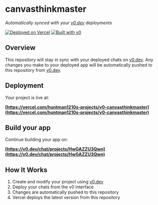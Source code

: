 # canvasthinkmaster

*Automatically synced with your [v0.dev](https://v0.dev) deployments*

[![Deployed on Vercel](https://img.shields.io/badge/Deployed%20on-Vercel-black?style=for-the-badge&logo=vercel)](https://vercel.com/huntman1210s-projects/v0-canvasthinkmaster)
[![Built with v0](https://img.shields.io/badge/Built%20with-v0.dev-black?style=for-the-badge)](https://v0.dev/chat/projects/HwGAZZU3Qwn)

## Overview

This repository will stay in sync with your deployed chats on [v0.dev](https://v0.dev).
Any changes you make to your deployed app will be automatically pushed to this repository from [v0.dev](https://v0.dev).

## Deployment

Your project is live at:

**[https://vercel.com/huntman1210s-projects/v0-canvasthinkmaster](https://vercel.com/huntman1210s-projects/v0-canvasthinkmaster)**

## Build your app

Continue building your app on:

**[https://v0.dev/chat/projects/HwGAZZU3Qwn](https://v0.dev/chat/projects/HwGAZZU3Qwn)**

## How It Works

1. Create and modify your project using [v0.dev](https://v0.dev)
2. Deploy your chats from the v0 interface
3. Changes are automatically pushed to this repository
4. Vercel deploys the latest version from this repository
